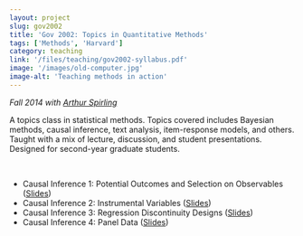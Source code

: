 ```yaml
---
layout: project
slug: gov2002
title: 'Gov 2002: Topics in Quantitative Methods'
tags: ['Methods', 'Harvard']
category: teaching
link: '/files/teaching/gov2002-syllabus.pdf'
image: '/images/old-computer.jpg'
image-alt: 'Teaching methods in action'
---
```


*Fall 2014 with [Arthur Spirling][as]*

A topics class in statistical methods. Topics covered includes Bayesian methods, causal inference, text analysis, item-response models, and others. Taught with a mix of lecture, discussion, and student presentations. Designed for second-year graduate students.

<br />

* Causal Inference 1: Potential Outcomes and Selection on Observables ([Slides][causal-i])
* Causal Inference 2: Instrumental Variables ([Slides][causal-ii])
* Causal Inference 3: Regression Discontinuity Designs ([Slides][causal-iii])
* Causal Inference 4: Panel Data ([Slides][causal-iv])



[causal-i]: /files/teaching/causal-i-slides.pdf
[causal-ii]: /files/teaching/causal-ii-slides.pdf
[causal-iii]: /files/teaching/causal-iii-slides.pdf
[causal-iv]: /files/teaching/causal-iv-panel-slides.pdf
[as]: http://www.people.fas.harvard.edu/~spirling/
